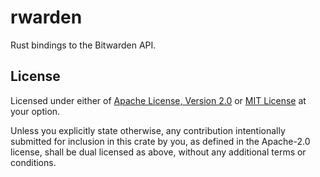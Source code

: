 # rwarden

Rust bindings to the Bitwarden API.

## License

Licensed under either of [Apache License, Version 2.0] or [MIT License] at your option.

[Apache License, Version 2.0]: https://gitlab.com/nn1ks/rwarden/-/blob/master/LICENSE-APACHE
[MIT License]: https://gitlab.com/nn1ks/rwarden/-/blob/master/LICENSE-MIT

Unless you explicitly state otherwise, any contribution intentionally submitted for inclusion in
this crate by you, as defined in the Apache-2.0 license, shall be dual licensed as above, without
any additional terms or conditions.
